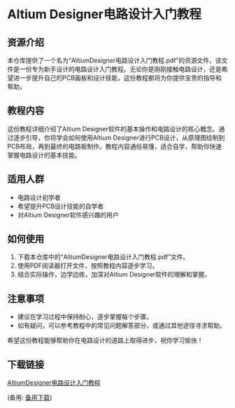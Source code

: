 # Altium Designer电路设计入门教程

## 资源介绍

本仓库提供了一个名为“AltiumDesigner电路设计入门教程.pdf”的资源文件，该文件是一份专为新手设计的电路设计入门教程。无论你是刚刚接触电路设计，还是希望进一步提升自己的PCB画板和设计技能，这份教程都将为你提供宝贵的指导和帮助。

## 教程内容

这份教程详细介绍了Altium Designer软件的基本操作和电路设计的核心概念。通过逐步引导，你将学会如何使用Altium Designer进行PCB设计，从原理图绘制到PCB布局，再到最终的电路板制作。教程内容通俗易懂，适合自学，帮助你快速掌握电路设计的基本技能。

## 适用人群

- 电路设计初学者
- 希望提升PCB设计技能的自学者
- 对Altium Designer软件感兴趣的用户

## 如何使用

1. 下载本仓库中的“AltiumDesigner电路设计入门教程.pdf”文件。
2. 使用PDF阅读器打开文件，按照教程内容逐步学习。
3. 结合实际操作，边学边练，加深对Altium Designer软件的理解和掌握。

## 注意事项

- 建议在学习过程中保持耐心，逐步掌握每个步骤。
- 如有疑问，可以参考教程中的常见问题解答部分，或通过其他途径寻求帮助。

希望这份教程能够帮助你在电路设计的道路上取得进步，祝你学习愉快！

## 下载链接
[AltiumDesigner电路设计入门教程](https://pan.quark.cn/s/80789d309c7d) 

(备用: [备用下载](https://pan.baidu.com/s/1Ph0f1VqlT25_QE3F3-u39Q?pwd=1234))
